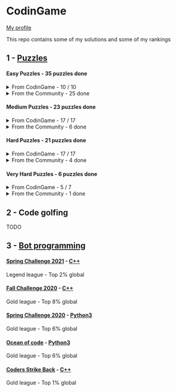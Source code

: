 # CodinGame

[My profile](https://www.codingame.com/profile/b944cb66159c494961db183c595578915353933)

This repo contains some of my solutions and some of my rankings

## 1 - [Puzzles](https://github.com/JujuDel/CodinGame/tree/master/Puzzles)

#### Easy Puzzles - 35 puzzles done

<details>
<summary> From CodinGame - 10 / 10</summary>

| No. | Puzzle | State | Solution | Topic(s) |
| :---: | :---: | :------: | :------: | :------: |
| 1 | [Onboarding](https://www.codingame.com/training/easy/onboarding) | :heavy_check_mark: Completed | All languages | Conditions |
| 2 | [Mars Lander - Episode 1](https://www.codingame.com/training/easy/mars-lander-episode-1) | :heavy_check_mark: Completed | [C++](https://github.com/JujuDel/MarLander_Genetic), C#, Python3 | Conditions |
| 3 | [Power of Thor - Episode 1](https://www.codingame.com/training/easy/power-of-thor-episode-1) | :heavy_check_mark: Completed | C++, C#, Clojure, Python3, Ruby | Conditions |
| 4 | [Horse-Racing Duals](https://www.codingame.com/training/easy/horse-racing-duals) | :heavy_check_mark: Completed | C++, C#, Bash | Loops |
| 5 | [Defibrillators](https://www.codingame.com/training/easy/defibrillators) | :heavy_check_mark: Completed | C++, C# | Loops, Distances, Trigonometry |
| 6 | [The Descent](https://www.codingame.com/training/easy/the-descent) | :heavy_check_mark: Completed | C++ | Loops |
| 7 | [Temperatures](https://www.codingame.com/training/easy/temperatures) | :heavy_check_mark: Completed | C++ | Arrays, Loops, Conditions |
| 8 | [Chuck Norris](https://www.codingame.com/training/easy/chuck-norris) | :heavy_check_mark: Completed | C++ | Strings, Encoding, Loops, Conditions |
| 9 | [ASCII Art](https://www.codingame.com/training/easy/ascii-art) | :heavy_check_mark: Completed | C++ | Strings, Arrays, Loops |
| 10 | [MIME Type](https://www.codingame.com/training/easy/mime-type) | :heavy_check_mark: Completed | C++ | Strings, Hash tables, Loops, Conditions |

</details>

<details>
<summary>From the Community - 25 done</summary>

| No. | Puzzle | Solution | Topic(s) |
| :---: | :---: | :------: | :------: |
| 1 | [Pirate's Treasure](https://www.codingame.com/training/easy/pirates-treasure) | C++ | Arrays, Loops, Conditions |
| 2 | [Asteroids](https://www.codingame.com/training/easy/asteroids) | C++ | - |
| 3 | [Create the Longest Sequence of 1s](https://www.codingame.com/training/easy/create-the-longest-sequence-of-1s) | C++ | String manipulation |
| 4 | [Prefix Code](https://www.codingame.com/training/easy/prefix-code) | C++ | Tries, String manipulation |
| 5 | [Rock Paper Scissors Lizard Spock](https://www.codingame.com/training/easy/rock-paper-scissors-lizard-spock) | C++ | Arrays, Conditions |
| 6 | [Detective Pikaptcha - EP1](https://www.codingame.com/training/easy/detective-pikaptcha-ep1) | C# | Maze |
| 7 | [Detective Pikaptcha - EP2](https://www.codingame.com/training/easy/detective-pikaptcha-ep2) | C# | Simulation, Maze |
| 8 | [Van Eck's Sequence](https://www.codingame.com/training/easy/van-ecks-sequence) | C# | Memoization |
| 9 | [1D Bush Fire](https://www.codingame.com/training/easy/1d-bush-fire) | C# | - |
| 10 | [TicTacToe](https://www.codingame.com/training/easy/tictactoe) | C# | Conditions, Simulation, 2D array, String manipulation |
| 11 | [Ghost Legs](https://www.codingame.com/training/easy/ghost-legs) | C#, Python3 | Loops, Conditions, ASCII art |
| 12 | [Brackets, Extreme Edition.](https://www.codingame.com/training/easy/brackets-extreme-edition) | Python3 | - |
| 13 | [Unit Fractions](https://www.codingame.com/training/easy/unit-fractions) | Python3 | Numbers theory, Data types |
| 14 | [Self-Driving Car Testing](https://www.codingame.com/training/easy/self-driving-car-testing) | Python3 | Ascii art |
| 15 | [Credit Card Verifier (Luhn’s Algorithm)](https://www.codingame.com/training/easy/credit-card-verifier-luhns-algorithm) | Python3 | Check-digit |
| 16 | [Rectangle Partition](https://www.codingame.com/training/easy/rectangle-partition) | Python3 | Arrays, Loops |
| 17 | [The River I.](https://www.codingame.com/training/easy/the-river-i-) | Python3 | Conditions |
| 18 | [Sudoku Validator](https://www.codingame.com/training/easy/sudoku-validator) | Python3 | Conditions, 2D array |
| 19 | [Dungeons and Maps](https://www.codingame.com/training/easy/dungeons-and-maps) | Python3 | String, Pathfinding, Loops, 2D array |
| 20 | [Bank Robbers](https://www.codingame.com/training/easy/bank-robbers) | Python3 | Loops, Mathematics |
| 21 | [A Child's Play](https://www.codingame.com/training/easy/a-childs-play) | Python3 |  |
| 22 | [Graffiti on the Fence](https://www.codingame.com/training/easy/graffiti-on-the-fence) | Python3 | Intervals |
| 23 | [Lumen](https://www.codingame.com/training/easy/lumen) | Python3 | Loops, 2D array |
| 24 | [Encryption/Decryption of Enigma Machine](https://www.codingame.com/training/easy/encryptiondecryption-of-enigma-machine) | Python3 | String, Encoding, Cryptography, String manipulation |
| 25 | [1D Spreadsheet](https://www.codingame.com/training/easy/1d-spreadsheet) | Python3 | Memoization, Lazy Evaluator, Dependency graph |

</details>

#### Medium Puzzles - 23 puzzles done

<details>
<summary>From CodinGame - 17 / 17</summary>

| No. | Puzzle | State | Solution | Topic(s) |
| :---: | :---: | :------: | :------: | :------: |
| 1 | [Mars Lander - Episode 2](https://www.codingame.com/training/medium/mars-lander-episode-2) | :heavy_check_mark: Completed | [C++](https://github.com/JujuDel/MarLander_Genetic) | Distances, Trigonometry |
| 2 | [The Last Crusade - Episode 1](https://www.codingame.com/training/medium/the-last-crusade-episode-1) | :heavy_check_mark: Completed | C++ | Conditions |
| 3 | [There is no Spoon - Episode 1](https://www.codingame.com/training/medium/there-is-no-spoon-episode-1) | :heavy_check_mark: Completed | C++ | Lists |
| 4 | [Aneo Sponsored Puzzle](https://www.codingame.com/training/medium/aneo) | :heavy_check_mark: Completed | C++ | Loops, Intervals, Arithmetics, Mathematics |
| 5 | [Don't Panic - Episode 1](https://www.codingame.com/training/medium/don't-panic-episode-1) | :heavy_check_mark: Completed | C++ | Conditions |
| 6 | [Bender - Episode 1](https://www.codingame.com/training/medium/bender-episode-1) | :heavy_check_mark: Completed | C++ | State machine, Simulation |
| 7 | [Network Cabling](https://www.codingame.com/training/medium/network-cabling) | :heavy_check_mark: Completed | C++ | Loops, Distances, Medians |
| 8 | [The Gift](https://www.codingame.com/training/medium/the-gift) | :heavy_check_mark: Completed | C++ | Greedy algorithms |
| 9 | [Shadows of the Night - Episode 1](https://www.codingame.com/training/medium/shadows-of-the-knight-episode-1) | :heavy_check_mark: Completed | C++ | Binary search, Intervals |
| 10 | [Dwarfs Standing on the Shoulders of Giants](https://www.codingame.com/training/medium/dwarfs-standing-on-the-shoulders-of-giants) | :heavy_check_mark: Completed | C++ | Memoization, Recursion, Graphs |
| 11 | [War](https://www.codingame.com/training/medium/winamax-battle) | :heavy_check_mark: Completed | C++ | Queues |
| 12 | [Skynet Revolution - Episode 1](https://www.codingame.com/training/medium/skynet-revolution-episode-1) | :heavy_check_mark: Completed | Python3 | BFS, Graphs |
| 13 | [Stock Exchange Losses](https://www.codingame.com/training/medium/stock-exchange-losses) | :heavy_check_mark: Completed | Python3 | Array, Loops, Conditions |
| 14 | [Mayan Calculation](https://www.codingame.com/training/medium/mayan-calculation) | :heavy_check_mark: Completed | C# | Strings, Radix |
| 15 | [Scrabble](https://www.codingame.com/training/medium/scrabble) | :heavy_check_mark: Completed | C# | Loops, Conditions |
| 16 | [Conway Sequence](https://www.codingame.com/training/medium/conway-sequence) | :heavy_check_mark: Completed | C# | Sequences |
| 17 | [Telephone Numbers](https://www.codingame.com/training/medium/telephone-numbers) | :heavy_check_mark: Completed | C# | Set - Tries |

</details>

<details>
<summary>From the Community - 6 done</summary>

| No. | Puzzle | Solution | Topic(s) |
| :---: | :---: | :------: | :------: |
| 1 | [Dynamic Sorting](https://www.codingame.com/training/medium/dynamic-sorting) | Python3 | Sorting, String manipulation |
| 2 | [Fair Numbering](https://www.codingame.com/training/medium/fair-numbering) | Python3 | Intervals, Digit counts |
| 3 | [The Lost Child - Episode 1](https://www.codingame.com/training/medium/the-lost-child-episode-1) | Python3 | Pathfinding, BFS, 2D array |
| 4 | [Brackets, Extended Edition](https://www.codingame.com/training/medium/brackets-extended-edition) | Python3 | Loops, Conditions |
| 5 | [Huffman Code](https://www.codingame.com/training/medium/huffman-code) | C++ | Greedy algorithms, Compression, Trees |
| 6 | [Futoshiki Solver](https://www.codingame.com/training/medium/futoshiki-solver) | C++ | Backtracking |

</details>

#### Hard Puzzles - 21 puzzles done

<details>
<summary>From CodinGame - 17 / 17</summary>

| No. | Puzzle | State | Solution | Topic(s) |
| :---: | :---: | :------: | :------: | :------: |
| 1 | [Vox Codei - Episode 1](https://www.codingame.com/training/hard/vox-codei-episode-1) | :heavy_check_mark: Completed | [C++](./Puzzles/Hard/voxCodei_Episode1.cpp) | DFS, Brute-force, Simulation |
| 2 | [There is no spoon - Episode 2](https://www.codingame.com/training/hard/there-is-no-spoon-episode-2) | :heavy_check_mark: Completed | [C++](./Puzzles/Hard/thereIsNoSpoon_Episode2.cpp) | Backtracking, Recursion |
| 3 | [CGX Formatter](https://www.codingame.com/training/hard/cgx-formatter) | :heavy_check_mark: Completed | [C++](./Puzzles/Hard/cgxFormatter.cpp) | Strings Parsing |
| 4 | [TAN Network](https://www.codingame.com/training/hard/tan-network) | :heavy_check_mark: Completed | [C++](./Puzzles/Hard/tanNetwork.cpp) | Pathfinding, Graphs, Distances, Trigonometry |
| 5 | [The Labyrinth](https://www.codingame.com/training/hard/the-labyrinth) | :heavy_check_mark: Completed | [C++](./Puzzles/Hard/theLabyrinth.cpp) | Pathfinding, BFS |
| 6 | [The last Crusade - Episode 2](https://www.codingame.com/training/hard/the-last-crusade-episode-2) | :heavy_check_mark: Completed | [C++](./Puzzles/Hard/theLastCrusade_Episode2.cpp) | Pathfinding, Backtracking |
| 7 | [Surface](https://www.codingame.com/training/hard/surface) | :heavy_check_mark: Completed | [C++](./Puzzles/Hard/surface.cpp) | Flood fill, Memoization, BFS, Recursion |
| 8 | [Don't Panic - Episode 2](https://www.codingame.com/training/hard/don't-panic-episode-2) | :heavy_check_mark: Completed | [C++](./Puzzles/Hard/dontPanic_Episode2.cpp) | Pathfinding |
| 9 | [Bender - Episode 2](https://www.codingame.com/training/hard/bender-episode-2) | :heavy_check_mark: Completed | [C++](./Puzzles/Hard/bender_Episode2.cpp) | Pathfinding, Memoization, Dynamic programming, Recursion |
| 10 | [Bender - Episode 3](https://www.codingame.com/training/hard/bender-episode-3) | :heavy_check_mark: Completed | [C++](./Puzzles/Hard/bender_Episode3.cpp) | Regression analysis |
| 11 | [Winamax Sponsored Contest](https://www.codingame.com/training/hard/winamax-sponsored-contest) | :heavy_check_mark: Completed | [C++](./Puzzles/Hard/winamaxSponsoredContest.cpp) | Backtracking, Recursion |
| 12 | [Roller Coaster](https://www.codingame.com/training/hard/roller-coaster) | :heavy_check_mark: Completed | [C++](./Puzzles/Hard/rollerCoaster.cpp), [Clojure](./Puzzles/Hard/rollerCoaster.clj) | Dynamic programming, Simulation |
| 13 | [Power of Thor - Episode 2](https://www.codingame.com/training/hard/power-of-thor-episode-2) | :heavy_check_mark: Completed | [Python3](./Puzzles/Hard/powerOfThor_Episode2.py) | Pathfinding, Barycenters |
| 14 | [Genome Sequencing](https://www.codingame.com/training/hard/genome-sequencing) | :heavy_check_mark: Completed | [Python3](./Puzzles/Hard/genomeSequencing.py) | Strings, Permutations |
| 15 | [Super Computer](https://www.codingame.com/training/hard/super-computer) | :heavy_check_mark: Completed | [Python3](./Puzzles/Hard/superComputer.py) | Greedy algorithms, Scheduling |
| 16 | [Skynet Revolution - Episode 2](https://www.codingame.com/training/hard/skynet-revolution-episode-2) | :heavy_check_mark: Completed | [Python3](./Puzzles/Hard/skynetRevolution_Episode2.py) | Pathfinding, Graphs |
| 17 | [The Bridge - Episode 2](https://www.codingame.com/training/hard/the-bridge-episode-2) | :heavy_check_mark: Completed | [Python 3](./Puzzles/Hard/theBridge.py) | Backtracking, DFS |

</details>

<details>
<summary>From the Community - 4 done</summary>

| No. | Puzzle | Solution | Topic(s) |
| :---: | :---: | :------: | :------: |
| 1 | [Chess Board Analyser](https://www.codingame.com/training/hard/chess-board-analyzer) | [C++](./Puzzles/Hard/chessBoardAnalyser.cpp) | Loops, Strings, 2D array, Chess |
| 2 | [Binary neural network - Part 1](https://www.codingame.com/training/hard/binary-neural-network---part-1) | [C++](./Puzzles/Hard/binaryNeuralNetwork_Part1.cpp) | Neural network |
| 3 | [Encounter surface](https://www.codingame.com/training/hard/encounter-surface) | [Python3](./Puzzles/Hard/encounterSurface.py) | Mathematics, Geometry |
| 4 | [Divisibility of Fibonacci Numbers Sum](https://www.codingame.com/training/hard/divisibility-of-fibonacci-numbers-sum) | [Python3](./Puzzles/Hard/divisibilityOfFibonacciNumbersSum.py) | Recursion, Loops, Arithmetic, Modular calculus |

</details>

#### Very Hard Puzzles - 6 puzzles done

<details>
<summary>From CodinGame - 5 / 7</summary>

| No. | Puzzle | State | Solution | Topic(s) |
| :---: | :---: | :------: | :------: | :------: |
| 1 | [The Last Crusade - Episode 3](https://www.codingame.com/training/expert/the-last-crusade-episode-3) | :heavy_check_mark: Completed | [C++](./Puzzles/VeryHard/theLastCrusade_Episode3.cpp) | Pathfinding, Backtracking |
| 2 | [The Resistance](https://www.codingame.com/training/expert/the-resistance) | :heavy_check_mark: Completed | [C++](./Puzzles/VeryHard/theResistance.cpp) | Memoization, Dynamic programming, Recursion, Encoding |
| 3 | [Mars Lander - Episode 3](https://www.codingame.com/training/expert/mars-lander-episode-3) | :heavy_check_mark: Completed | [C++](https://github.com/JujuDel/MarLander_Genetic) | Genetic algorithm, Distance, Trigonometry |
| 4 | [Music scores](https://www.codingame.com/training/expert/music-scores) | :heavy_check_mark: Completed | [Python3](./Puzzles/VeryHard/musicScores.py) | Image processing, Pattern recognition, Encoding |
| 5 | [Shadows Of The Knight - Episode 2](https://www.codingame.com/training/expert/shadows-of-the-knight-episode-2) | :heavy_check_mark: Completed | [Python3](./Puzzles/VeryHard/shadowsOfTheKnight_Episode2.py) | Binary search, Intervals |
| 6 | [Vox Codei - Episode 2](https://www.codingame.com/training/expert/vox-codei-episode-2) | :x: Not Completed | - | Pattern recognition, DFS, Brute-force, Simulation |
| 7 | [Nintendo](https://www.codingame.com/training/expert/nintendo-sponsored-contest) | :x: Not Completed | - | Cryptography |

</details>

<details>
<summary>From the Community - 1 done</summary>

| No. | Puzzle | Solution | Topic(s) |
| :---: | :---: | :------: | :------: |
| 1 | [Binary neural network - Part 2](https://www.codingame.com/training/expert/binary-neural-network---part-2) | [C++](./Puzzles/VeryHard/binaryNeuralNetwork_Part2.cpp) | Neural network |

</details>

## 2 - Code golfing

TODO

## 3 - [Bot programming](https://github.com/JujuDel/CodinGame/tree/master/BotProgramming)

#### [Spring Challenge 2021](https://www.codingame.com/multiplayer/bot-programming/spring-challenge-2021) - [C++](./BotProgramming/springChallenge2021.cpp)

Legend league - Top 2% global

#### [Fall Challenge 2020](https://www.codingame.com/multiplayer/bot-programming/fall-challenge-2020) - [C++](./BotProgramming/fallChallenge2020.cpp)

Gold league - Top 8% global

#### [Spring Challenge 2020](https://www.codingame.com/multiplayer/bot-programming/spring-challenge-2020) - [Python3](./BotProgramming/springChallenge2020.py)

Gold league - Top 6% global

#### [Ocean of code](https://www.codingame.com/multiplayer/bot-programming/ocean-of-code) - [Python3](./BotProgramming/oceanOfCode.py)

Gold league - Top 6% global

#### [Coders Strike Back](https://www.codingame.com/multiplayer/bot-programming/coders-strike-back) - [C++](./BotProgramming/codersStrikeBack.cpp)

Gold league - Top 1% global
